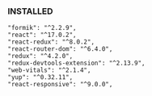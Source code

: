 ### INSTALLED

    "formik": "^2.2.9",
    "react": "^17.0.2",
    "react-redux": "^8.0.2",
    "react-router-dom": "^6.4.0",
    "redux": "^4.2.0",
    "redux-devtools-extension": "^2.13.9",
    "web-vitals": "^2.1.4",
    "yup": "^0.32.11",
    "react-responsive": "^9.0.0",